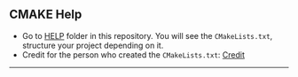 ## CMAKE Help

- Go to [HELP](https://github.com/Lsfr271/dxlib/tree/main/HELP) folder in this repository. You will see the `CMakeLists.txt`, structure your project depending on it.
- Credit for the person who created the `CMakeLists.txt`: [Credit](https://github.com/ripcode0)

---
